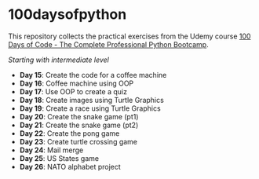 # 100daysofpython

This repository collects the practical exercises from the Udemy course [100 Days of Code - The Complete Professional Python Bootcamp](https://100daysofpython.dev/).

_Starting with intermediate level_

* **Day 15**: Create the code for a coffee machine
* **Day 16**: Coffee machine using OOP
* **Day 17**: Use OOP to create a quiz
* **Day 18**: Create images using Turtle Graphics
* **Day 19**: Create a race using Turtle Graphics
* **Day 20**: Create the snake game (pt1)
* **Day 21**: Create the snake game (pt2)
* **Day 22**: Create the pong game
* **Day 23**: Create turtle crossing game
* **Day 24**: Mail merge
* **Day 25**: US States game
* **Day 26**: NATO alphabet project